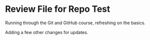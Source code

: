 # Review File for Repo Test

Running through the Git and GitHub course, refreshing on the basics.

Adding a few other changes for updates.
